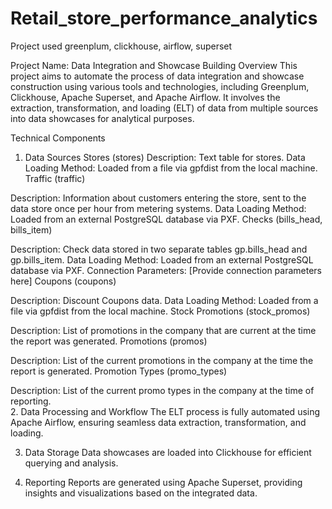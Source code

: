 # Retail_store_performance_analytics
Project used greenplum, clickhouse, airflow, superset

Project Name: Data Integration and Showcase Building Overview This project aims to automate the process of data integration and showcase construction using various tools and technologies, including Greenplum, Clickhouse, Apache Superset, and Apache Airflow. It involves the extraction, transformation, and loading (ELT) of data from multiple sources into data showcases for analytical purposes.

Technical Components

  1. Data Sources Stores (stores)
Description: Text table for stores. Data Loading Method: Loaded from a file via gpfdist from the local machine. Traffic (traffic)

Description: Information about customers entering the store, sent to the data store once per hour from metering systems. Data Loading Method: Loaded from an external PostgreSQL database via PXF. Checks (bills_head, bills_item)

Description: Check data stored in two separate tables gp.bills_head and gp.bills_item. Data Loading Method: Loaded from an external PostgreSQL database via PXF. Connection Parameters: [Provide connection parameters here] Coupons (coupons)

Description: Discount Coupons data. Data Loading Method: Loaded from a file via gpfdist from the local machine. Stock Promotions (stock_promos)

Description: List of promotions in the company that are current at the time the report was generated. Promotions (promos)

Description: List of the current promotions in the company at the time the report is generated. Promotion Types (promo_types)

Description: List of the current promo types in the company at the time of reporting.  
  2. Data Processing and Workflow The ELT process is fully automated using Apache Airflow, ensuring seamless data extraction, transformation, and loading.

  
  3. Data Storage Data showcases are loaded into Clickhouse for efficient querying and analysis.


  4. Reporting Reports are generated using Apache Superset, providing insights and visualizations based on the integrated data.
